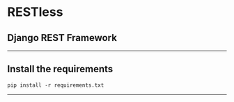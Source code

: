 # RESTless

## Django REST Framework

---
## Install the requirements
```
pip install -r requirements.txt
``` 
---

